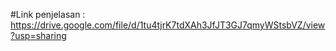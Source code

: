 #Link penjelasan : https://drive.google.com/file/d/1tu4tjrK7tdXAh3JfJT3GJ7qmyWStsbVZ/view?usp=sharing
